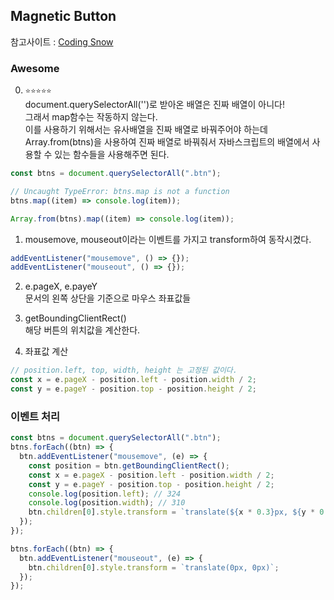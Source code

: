 ## Magnetic Button

참고사이트 : [Coding Snow](https://www.youtube.com/watch?v=f7PgUPNKMkI&t=26s)
<br/>

### Awesome

0. `⭐⭐⭐⭐⭐`  
   document.querySelectorAll('')로 받아온 배열은 진짜 배열이 아니다!  
   그래서 map함수는 작동하지 않는다.  
   이를 사용하기 위해서는 유사배열을 진짜 배열로 바꿔주어야 하는데  
   Array.from(btns)을 사용하여 진짜 배열로 바꿔줘서 자바스크립트의 배열에서 사용할 수 있는 함수들을 사용해주면 된다.

```javascript
const btns = document.querySelectorAll(".btn");

// Uncaught TypeError: btns.map is not a function
btns.map((item) => console.log(item));

Array.from(btns).map((item) => console.log(item));
```

1. mousemove, mouseout이라는 이벤트를 가지고 transform하여 동작시켰다.

```javascript
addEventListener("mousemove", () => {});
addEventListener("mouseout", () => {});
```

2. e.pageX, e.payeY  
   문서의 왼쪽 상단을 기준으로 마우스 좌표값들

3. getBoundingClientRect()  
   해당 버튼의 위치값을 계산한다.

4. 좌표값 계산

```javascript
// position.left, top, width, height 는 고정된 값이다.
const x = e.pageX - position.left - position.width / 2;
const y = e.pageY - position.top - position.height / 2;
```

### 이벤트 처리

```javascript
const btns = document.querySelectorAll(".btn");
btns.forEach((btn) => {
  btn.addEventListener("mousemove", (e) => {
    const position = btn.getBoundingClientRect();
    const x = e.pageX - position.left - position.width / 2;
    const y = e.pageY - position.top - position.height / 2;
    console.log(position.left); // 324
    console.log(position.width); // 310
    btn.children[0].style.transform = `translate(${x * 0.3}px, ${y * 0.5}px)`;
  });
});

btns.forEach((btn) => {
  btn.addEventListener("mouseout", (e) => {
    btn.children[0].style.transform = `translate(0px, 0px)`;
  });
});
```
